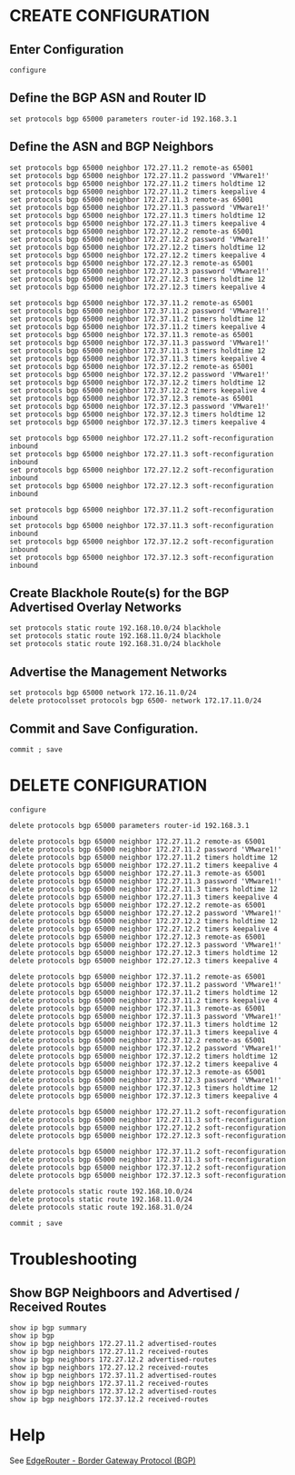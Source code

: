 # CREATE CONFIGURATION


## Enter Configuration

	configure

## Define the BGP ASN and Router ID

	set protocols bgp 65000 parameters router-id 192.168.3.1

## Define the ASN and BGP Neighbors

	set protocols bgp 65000 neighbor 172.27.11.2 remote-as 65001
	set protocols bgp 65000 neighbor 172.27.11.2 password 'VMware1!'
	set protocols bgp 65000 neighbor 172.27.11.2 timers holdtime 12
	set protocols bgp 65000 neighbor 172.27.11.2 timers keepalive 4
	set protocols bgp 65000 neighbor 172.27.11.3 remote-as 65001
	set protocols bgp 65000 neighbor 172.27.11.3 password 'VMware1!'
	set protocols bgp 65000 neighbor 172.27.11.3 timers holdtime 12
	set protocols bgp 65000 neighbor 172.27.11.3 timers keepalive 4
	set protocols bgp 65000 neighbor 172.27.12.2 remote-as 65001
	set protocols bgp 65000 neighbor 172.27.12.2 password 'VMware1!'
	set protocols bgp 65000 neighbor 172.27.12.2 timers holdtime 12
	set protocols bgp 65000 neighbor 172.27.12.2 timers keepalive 4
	set protocols bgp 65000 neighbor 172.27.12.3 remote-as 65001
	set protocols bgp 65000 neighbor 172.27.12.3 password 'VMware1!'
	set protocols bgp 65000 neighbor 172.27.12.3 timers holdtime 12
	set protocols bgp 65000 neighbor 172.27.12.3 timers keepalive 4

	set protocols bgp 65000 neighbor 172.37.11.2 remote-as 65001
	set protocols bgp 65000 neighbor 172.37.11.2 password 'VMware1!'
	set protocols bgp 65000 neighbor 172.37.11.2 timers holdtime 12
	set protocols bgp 65000 neighbor 172.37.11.2 timers keepalive 4
	set protocols bgp 65000 neighbor 172.37.11.3 remote-as 65001
	set protocols bgp 65000 neighbor 172.37.11.3 password 'VMware1!'
	set protocols bgp 65000 neighbor 172.37.11.3 timers holdtime 12
	set protocols bgp 65000 neighbor 172.37.11.3 timers keepalive 4
	set protocols bgp 65000 neighbor 172.37.12.2 remote-as 65001
	set protocols bgp 65000 neighbor 172.37.12.2 password 'VMware1!'
	set protocols bgp 65000 neighbor 172.37.12.2 timers holdtime 12
	set protocols bgp 65000 neighbor 172.37.12.2 timers keepalive 4
	set protocols bgp 65000 neighbor 172.37.12.3 remote-as 65001
	set protocols bgp 65000 neighbor 172.37.12.3 password 'VMware1!'
	set protocols bgp 65000 neighbor 172.37.12.3 timers holdtime 12
	set protocols bgp 65000 neighbor 172.37.12.3 timers keepalive 4

	set protocols bgp 65000 neighbor 172.27.11.2 soft-reconfiguration inbound
	set protocols bgp 65000 neighbor 172.27.11.3 soft-reconfiguration inbound
	set protocols bgp 65000 neighbor 172.27.12.2 soft-reconfiguration inbound
	set protocols bgp 65000 neighbor 172.27.12.3 soft-reconfiguration inbound

	set protocols bgp 65000 neighbor 172.37.11.2 soft-reconfiguration inbound
	set protocols bgp 65000 neighbor 172.37.11.3 soft-reconfiguration inbound
	set protocols bgp 65000 neighbor 172.37.12.2 soft-reconfiguration inbound
	set protocols bgp 65000 neighbor 172.37.12.3 soft-reconfiguration inbound

## Create Blackhole Route(s) for the BGP Advertised Overlay Networks

	set protocols static route 192.168.10.0/24 blackhole
	set protocols static route 192.168.11.0/24 blackhole
	set protocols static route 192.168.31.0/24 blackhole

## Advertise the Management Networks

	set protocols bgp 65000 network 172.16.11.0/24
	delete protocolsset protocols bgp 6500- network 172.17.11.0/24

## Commit and Save Configuration.

	commit ; save

# DELETE CONFIGURATION


	configure
	
	delete protocols bgp 65000 parameters router-id 192.168.3.1
	
	delete protocols bgp 65000 neighbor 172.27.11.2 remote-as 65001
	delete protocols bgp 65000 neighbor 172.27.11.2 password 'VMware1!'
	delete protocols bgp 65000 neighbor 172.27.11.2 timers holdtime 12
	delete protocols bgp 65000 neighbor 172.27.11.2 timers keepalive 4
	delete protocols bgp 65000 neighbor 172.27.11.3 remote-as 65001
	delete protocols bgp 65000 neighbor 172.27.11.3 password 'VMware1!'
	delete protocols bgp 65000 neighbor 172.27.11.3 timers holdtime 12
	delete protocols bgp 65000 neighbor 172.27.11.3 timers keepalive 4
	delete protocols bgp 65000 neighbor 172.27.12.2 remote-as 65001
	delete protocols bgp 65000 neighbor 172.27.12.2 password 'VMware1!'
	delete protocols bgp 65000 neighbor 172.27.12.2 timers holdtime 12
	delete protocols bgp 65000 neighbor 172.27.12.2 timers keepalive 4
	delete protocols bgp 65000 neighbor 172.27.12.3 remote-as 65001
	delete protocols bgp 65000 neighbor 172.27.12.3 password 'VMware1!'
	delete protocols bgp 65000 neighbor 172.27.12.3 timers holdtime 12
	delete protocols bgp 65000 neighbor 172.27.12.3 timers keepalive 4

	delete protocols bgp 65000 neighbor 172.37.11.2 remote-as 65001
	delete protocols bgp 65000 neighbor 172.37.11.2 password 'VMware1!'
	delete protocols bgp 65000 neighbor 172.37.11.2 timers holdtime 12
	delete protocols bgp 65000 neighbor 172.37.11.2 timers keepalive 4
	delete protocols bgp 65000 neighbor 172.37.11.3 remote-as 65001
	delete protocols bgp 65000 neighbor 172.37.11.3 password 'VMware1!'
	delete protocols bgp 65000 neighbor 172.37.11.3 timers holdtime 12
	delete protocols bgp 65000 neighbor 172.37.11.3 timers keepalive 4
	delete protocols bgp 65000 neighbor 172.37.12.2 remote-as 65001
	delete protocols bgp 65000 neighbor 172.37.12.2 password 'VMware1!'
	delete protocols bgp 65000 neighbor 172.37.12.2 timers holdtime 12
	delete protocols bgp 65000 neighbor 172.37.12.2 timers keepalive 4
	delete protocols bgp 65000 neighbor 172.37.12.3 remote-as 65001
	delete protocols bgp 65000 neighbor 172.37.12.3 password 'VMware1!'
	delete protocols bgp 65000 neighbor 172.37.12.3 timers holdtime 12
	delete protocols bgp 65000 neighbor 172.37.12.3 timers keepalive 4

	delete protocols bgp 65000 neighbor 172.27.11.2 soft-reconfiguration
	delete protocols bgp 65000 neighbor 172.27.11.3 soft-reconfiguration
	delete protocols bgp 65000 neighbor 172.27.12.2 soft-reconfiguration
	delete protocols bgp 65000 neighbor 172.27.12.3 soft-reconfiguration

	delete protocols bgp 65000 neighbor 172.37.11.2 soft-reconfiguration
	delete protocols bgp 65000 neighbor 172.37.11.3 soft-reconfiguration
	delete protocols bgp 65000 neighbor 172.37.12.2 soft-reconfiguration
	delete protocols bgp 65000 neighbor 172.37.12.3 soft-reconfiguration

	delete protocols static route 192.168.10.0/24
	delete protocols static route 192.168.11.0/24
	delete protocols static route 192.168.31.0/24

	commit ; save

# Troubleshooting

## Show BGP Neighboors and Advertised / Received Routes

	show ip bgp summary
	show ip bgp
	show ip bgp neighbors 172.27.11.2 advertised-routes
	show ip bgp neighbors 172.27.11.2 received-routes
	show ip bgp neighbors 172.27.12.2 advertised-routes
	show ip bgp neighbors 172.27.12.2 received-routes
	show ip bgp neighbors 172.37.11.2 advertised-routes
	show ip bgp neighbors 172.37.11.2 received-routes
	show ip bgp neighbors 172.37.12.2 advertised-routes
	show ip bgp neighbors 172.37.12.2 received-routes

# Help

See [EdgeRouter - Border Gateway Protocol (BGP)](https://help.ubnt.com/hc/en-us/articles/205222990-EdgeRouter-Border-Gateway-Protocol-BGP-)